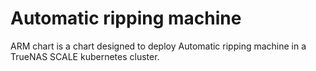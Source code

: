 # Automatic ripping machine

ARM chart is a chart designed to deploy Automatic ripping machine in a TrueNAS SCALE kubernetes cluster.
